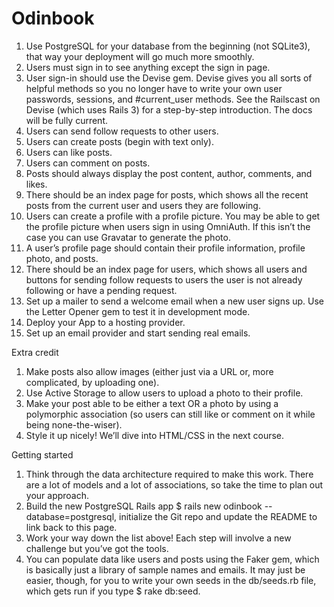 # Odinbook

1. Use PostgreSQL for your database from the beginning (not SQLite3), that way your deployment will go much more smoothly.
2. Users must sign in to see anything except the sign in page.
3. User sign-in should use the Devise gem. Devise gives you all sorts of helpful methods so you no longer have to write your own user passwords, sessions, and #current_user methods. See the Railscast on Devise (which uses Rails 3) for a step-by-step introduction. The docs will be fully current.
4. Users can send follow requests to other users.
5. Users can create posts (begin with text only).
6. Users can like posts.
7. Users can comment on posts.
8. Posts should always display the post content, author, comments, and likes.
9. There should be an index page for posts, which shows all the recent posts from the current user and users they are following.
10. Users can create a profile with a profile picture. You may be able to get the profile picture when users sign in using OmniAuth. If this isn’t the case you can use Gravatar to generate the photo.
11. A user’s profile page should contain their profile information, profile photo, and posts.
12. There should be an index page for users, which shows all users and buttons for sending follow requests to users the user is not already following or have a pending request.
13. Set up a mailer to send a welcome email when a new user signs up. Use the Letter Opener gem to test it in development mode.
14. Deploy your App to a hosting provider.
15. Set up an email provider and start sending real emails.

Extra credit

1. Make posts also allow images (either just via a URL or, more complicated, by uploading one).
2. Use Active Storage to allow users to upload a photo to their profile.
3. Make your post able to be either a text OR a photo by using a polymorphic association (so users can still like or comment on it while being none-the-wiser).
4. Style it up nicely! We’ll dive into HTML/CSS in the next course.

Getting started

1. Think through the data architecture required to make this work. There are a lot of models and a lot of associations, so take the time to plan out your approach.
2. Build the new PostgreSQL Rails app $ rails new odinbook --database=postgresql, initialize the Git repo and update the README to link back to this page.
3. Work your way down the list above! Each step will involve a new challenge but you’ve got the tools.
4. You can populate data like users and posts using the Faker gem, which is basically just a library of sample names and emails. It may just be easier, though, for you to write your own seeds in the db/seeds.rb file, which gets run if you type $ rake db:seed.
